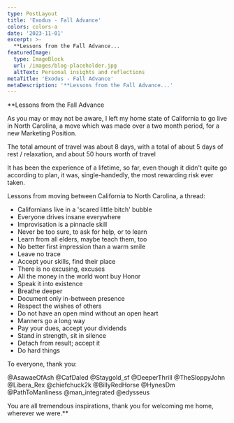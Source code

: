 ```yaml
---
type: PostLayout
title: 'Exodus - Fall Advance'
colors: colors-a
date: '2023-11-01'
excerpt: >-
  **Lessons from the Fall Advance...
featuredImage:
  type: ImageBlock
  url: /images/blog-placeholder.jpg
  altText: Personal insights and reflections
metaTitle: 'Exodus - Fall Advance'
metaDescription: '**Lessons from the Fall Advance...'
---
```


**Lessons from the Fall Advance

As you may or may not be aware, I left my home state of California to go live in North Carolina, a move which was made over a two month period, for a new Marketing Position.

The total amount of travel was about 8 days, with a total of about 5 days of rest / relaxation, and about 50 hours worth of travel
  

It has been the experience of a lifetime, so far, even though it didn't quite go according to plan, it was, single-handedly, the most rewarding risk ever taken.


Lessons from moving between California to North Carolina, a thread:

- Californians live in a 'scared little bitch' bubble
- Everyone drives insane everywhere
- Improvisation is a pinnacle skill
- Never be too sure, to ask for help, or to learn 
- Learn from all elders, maybe teach them, too
- No better first impression than a warm smile
- Leave no trace
- Accept your skills, find their place
- There is no excusing, excuses
- All the money in the world wont buy Honor
- Speak it into existence
- Breathe deeper 
- Document only in-between presence
- Respect the wishes of others
- Do not have an open mind without an open heart
- Manners go a long way
- Pay your dues, accept your dividends
- Stand in strength, sit in silence
- Detach from result; accept it
- Do hard things
  
To everyone, thank you:

@AsawaeOfAsh
@CafDaled
@Staygold_sf
@DeeperThrill
@TheSloppyJohn
@Libera_Rex
@chiefchuck2k
@BillyRedHorse
@HynesDm
@PathToManliness
@man_integrated
@edysseus

You are all tremendous inspirations, thank you for welcoming me home, wherever we were.**